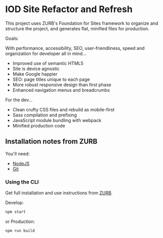 # IOD Site Refactor and Refresh

This project uses ZURB's Foundation for Sites framework to organize and structure the project, and generates flat, minified files for production.

Goals:

With performance, accessibility, SEO, user-friendliness, speed and organization for developer all in mind...

- Improved use of semantic HTML5
- Site is device agnostic
- Make Google happier
- SEO: page titles unique to each page
- More robust responsive design than first phase
- Enhanced navigation menus and breadcrumbs

For the dev...

- Clean crufty CSS files and rebuild as mobile-first
- Sass compilation and prefixing
- JavaScript module bundling with webpack
- Minified production code


## Installation notes from ZURB

You'll need:

- [NodeJS](https://nodejs.org/en/)
- [Git](https://git-scm.com/)



### Using the CLI

Get full installation and use instructions from [ZURB](https://foundation.zurb.com/sites/docs/).

Develop:

```bash
npm start
```

or Production:

```bash
npm run build
```
